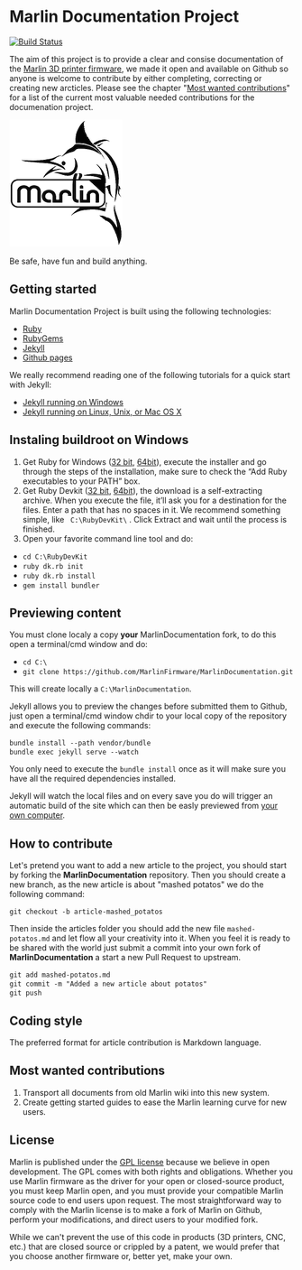 # Marlin Documentation Project

[![Build Status](https://travis-ci.org/MarlinFirmware/MarlinDocumentation.svg?branch=master)](https://travis-ci.org/MarlinFirmware/MarlinDocumentation)

The aim of this project is to provide a clear and consise documentation of the [Marlin 3D printer firmware](https://github.com/MarlinFirmware/Marlin), we made it open and available on Github so anyone is welcome to contribute by either completing, correcting or creating new arcticles. Please see the chapter "[Most wanted contributions](#most-wanted-contributions)" for a list of the current most valuable needed contributions for the documenation project.

![Marlin logo](assets/images/logo/marlin/small.png)

Be safe, have fun and build anything.

## Getting started

Marlin Documentation Project is built using the following technologies:
- [Ruby](https://www.ruby-lang.org/en/downloads/)
- [RubyGems](https://rubygems.org/pages/download)
- [Jekyll](https://jekyllrb.com/)
- [Github pages](https://pages.github.com/)

We really recommend reading one of the following tutorials for a quick start with Jekyll:
- [Jekyll running on Windows](http://jekyll-windows.juthilo.com/)
- [Jekyll running on Linux, Unix, or Mac OS X](https://jekyllrb.com/docs/installation/)


## Instaling buildroot on Windows

 1. Get Ruby for Windows ([32 bit](http://dl.bintray.com/oneclick/rubyinstaller/rubyinstaller-2.2.2.exe), [64bit](http://dl.bintray.com/oneclick/rubyinstaller/rubyinstaller-2.2.2-x64.exe)), execute the installer and go through the steps of the installation, make sure to check the “Add Ruby executables to your PATH” box.
 2. Get Ruby Devkit ([32 bit](http://dl.bintray.com/oneclick/rubyinstaller/DevKit-mingw64-32-4.7.2-20130224-1151-sfx.exe), [64bit](http://dl.bintray.com/oneclick/rubyinstaller/DevKit-mingw64-64-4.7.2-20130224-1432-sfx.exe)), the download is a self-extracting archive. When you execute the file, it’ll ask you for a destination for the files. Enter a path that has no spaces in it. We recommend something simple, like ` C:\RubyDevKit\` . Click Extract and wait until the process is finished.
 3. Open your favorite command line tool and do:
  - `cd C:\RubyDevKit`
  - `ruby dk.rb init`
  - `ruby dk.rb install`
  - `gem install bundler`

## Previewing content

You must clone localy a copy **your** MarlinDocumentation fork, to do this open a terminal/cmd window and do:
  - `cd C:\`
  - `git clone https://github.com/MarlinFirmware/MarlinDocumentation.git`

This will create locally a `C:\MarlinDocumentation`.

Jekyll allows you to preview the changes before submitted them to Github, just open a terminal/cmd window chdir to your local copy of the repository and execute the following commands:

```
bundle install --path vendor/bundle
bundle exec jekyll serve --watch
```

You only need to execute the `bundle install` once as it will make sure you have all the required dependencies installed.

Jekyll will watch the local files and on every save you do will trigger an automatic build of the site which can then be easly previewed from [your own computer](http://localhost:4000/).

## How to contribute

Let's pretend you want to add a new article to the project, you should start by forking the **MarlinDocumentation** repository. Then you should create a new branch, as the new article is about "mashed potatos" we do the following command:

```
git checkout -b article-mashed_potatos
```

Then inside the articles folder you should add the new file `mashed-potatos.md` and let flow all your creativity into it.
When you feel it is ready to be shared with the world just submit a commit into your own fork of **MarlinDocumentation** a start a new Pull Request to upstream.

```
git add mashed-potatos.md
git commit -m "Added a new article about potatos"
git push
```

## Coding style

The preferred format for article contribution is Markdown language.

## Most wanted contributions

1. Transport all documents from old Marlin wiki into this new system.
2. Create getting started guides to ease the Marlin learning curve for new users.

## License

Marlin is published under the [GPL license](/LICENSE) because we believe in open development. The GPL comes with both rights and obligations. Whether you use Marlin firmware as the driver for your open or closed-source product, you must keep Marlin open, and you must provide your compatible Marlin source code to end users upon request. The most straightforward way to comply with the Marlin license is to make a fork of Marlin on Github, perform your modifications, and direct users to your modified fork.

While we can't prevent the use of this code in products (3D printers, CNC, etc.) that are closed source or crippled by a patent, we would prefer that you choose another firmware or, better yet, make your own.
